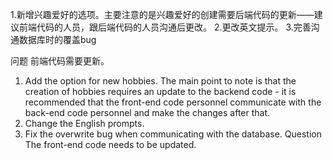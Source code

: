 1.新增兴趣爱好的选项。主要注意的是兴趣爱好的创建需要后端代码的更新——建议前端代码的人员，跟后端代码的人员沟通后更改。
2.更改英文提示。
3.完善沟通数据库时的覆盖bug

问题
前端代码需要更新。

1. Add the option for new hobbies. The main point to note is that the creation of hobbies requires an update to the backend code - it is recommended that the front-end code personnel communicate with the back-end code personnel and make the changes after that.
2. Change the English prompts.
3. Fix the overwrite bug when communicating with the database. 
Question
The front-end code needs to be updated.

